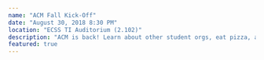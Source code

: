 ```yaml
---
name: "ACM Fall Kick-Off"
date: "August 30, 2018 8:30 PM"
location: "ECSS TI Auditorium (2.102)"
description: "ACM is back! Learn about other student orgs, eat pizza, and meet new people!"
featured: true
---
```

